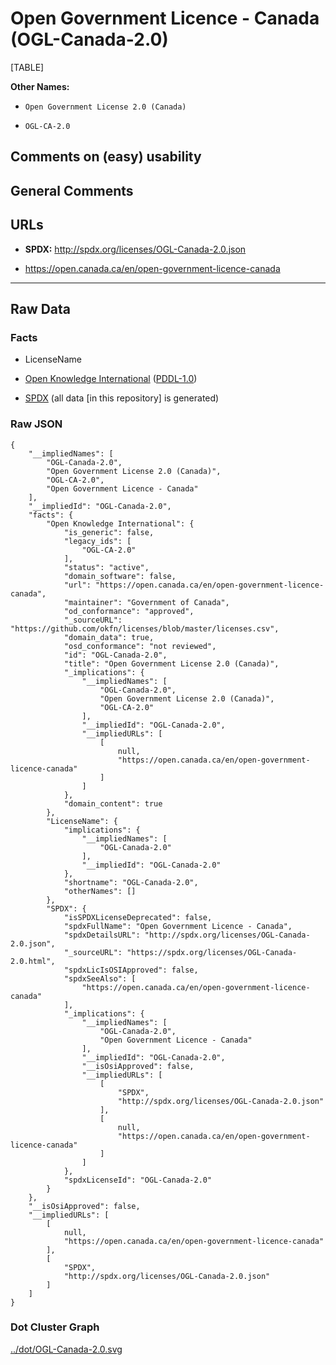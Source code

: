 Open Government Licence - Canada (OGL-Canada-2.0)
=================================================

[TABLE]

**Other Names:**

-   `Open Government License 2.0 (Canada)`

-   `OGL-CA-2.0`

Comments on (easy) usability
----------------------------

General Comments
----------------

URLs
----

-   **SPDX:** http://spdx.org/licenses/OGL-Canada-2.0.json

-   https://open.canada.ca/en/open-government-licence-canada

------------------------------------------------------------------------

Raw Data
--------

### Facts

-   LicenseName

-   [Open Knowledge
    International](https://github.com/okfn/licenses/blob/master/licenses.csv "Open Knowledge International")
    ([PDDL-1.0](https://opendatacommons.org/licenses/pddl/1-0/ "PDDL-1.0"))

-   [SPDX](https://spdx.org/licenses/OGL-Canada-2.0.html "SPDX") (all
    data \[in this repository\] is generated)

### Raw JSON

    {
        "__impliedNames": [
            "OGL-Canada-2.0",
            "Open Government License 2.0 (Canada)",
            "OGL-CA-2.0",
            "Open Government Licence - Canada"
        ],
        "__impliedId": "OGL-Canada-2.0",
        "facts": {
            "Open Knowledge International": {
                "is_generic": false,
                "legacy_ids": [
                    "OGL-CA-2.0"
                ],
                "status": "active",
                "domain_software": false,
                "url": "https://open.canada.ca/en/open-government-licence-canada",
                "maintainer": "Government of Canada",
                "od_conformance": "approved",
                "_sourceURL": "https://github.com/okfn/licenses/blob/master/licenses.csv",
                "domain_data": true,
                "osd_conformance": "not reviewed",
                "id": "OGL-Canada-2.0",
                "title": "Open Government License 2.0 (Canada)",
                "_implications": {
                    "__impliedNames": [
                        "OGL-Canada-2.0",
                        "Open Government License 2.0 (Canada)",
                        "OGL-CA-2.0"
                    ],
                    "__impliedId": "OGL-Canada-2.0",
                    "__impliedURLs": [
                        [
                            null,
                            "https://open.canada.ca/en/open-government-licence-canada"
                        ]
                    ]
                },
                "domain_content": true
            },
            "LicenseName": {
                "implications": {
                    "__impliedNames": [
                        "OGL-Canada-2.0"
                    ],
                    "__impliedId": "OGL-Canada-2.0"
                },
                "shortname": "OGL-Canada-2.0",
                "otherNames": []
            },
            "SPDX": {
                "isSPDXLicenseDeprecated": false,
                "spdxFullName": "Open Government Licence - Canada",
                "spdxDetailsURL": "http://spdx.org/licenses/OGL-Canada-2.0.json",
                "_sourceURL": "https://spdx.org/licenses/OGL-Canada-2.0.html",
                "spdxLicIsOSIApproved": false,
                "spdxSeeAlso": [
                    "https://open.canada.ca/en/open-government-licence-canada"
                ],
                "_implications": {
                    "__impliedNames": [
                        "OGL-Canada-2.0",
                        "Open Government Licence - Canada"
                    ],
                    "__impliedId": "OGL-Canada-2.0",
                    "__isOsiApproved": false,
                    "__impliedURLs": [
                        [
                            "SPDX",
                            "http://spdx.org/licenses/OGL-Canada-2.0.json"
                        ],
                        [
                            null,
                            "https://open.canada.ca/en/open-government-licence-canada"
                        ]
                    ]
                },
                "spdxLicenseId": "OGL-Canada-2.0"
            }
        },
        "__isOsiApproved": false,
        "__impliedURLs": [
            [
                null,
                "https://open.canada.ca/en/open-government-licence-canada"
            ],
            [
                "SPDX",
                "http://spdx.org/licenses/OGL-Canada-2.0.json"
            ]
        ]
    }

### Dot Cluster Graph

[../dot/OGL-Canada-2.0.svg](../dot/OGL-Canada-2.0.svg "../dot/OGL-Canada-2.0.svg")
